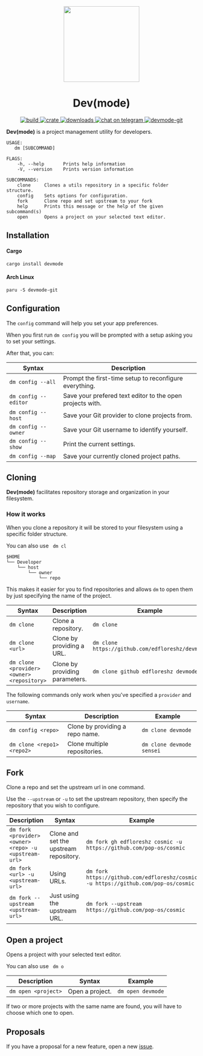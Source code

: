 <div align="center">
    <img width=200 src="https://github.com/edfloreshz/devmode/blob/main/assets/img/logo.png?raw=true"/>
    <h1>Dev(mode)</h1>
    <a href="https://github.com/edfloreshz/devmode/actions/workflows/rust.yml">
    <img src="https://img.shields.io/github/workflow/status/edfloreshz/devmode/Rust?logo=GitHub" alt="build"/>
  </a>
  <a href="https://crates.io/crates/devmode">
    <img src="https://img.shields.io/crates/v/devmode?label=Devmode" alt="crate"/>
  </a>
   <a href="https://crates.io/crates/devmode">
    <img src="https://img.shields.io/crates/d/devmode" alt="downloads"/>
  </a>
  <a href="https://t.me/codewithed">
    <img src="https://img.shields.io/static/v1?label=chat&message=Telegram&color=blue&logo=telegram" alt="chat on telegram"/>
  </a>
  <a href="https://aur.archlinux.org/packages/devmode-git/">
    <img src="https://img.shields.io/aur/version/devmode-git" alt="devmode-git"/>
  </a>
</div>

**Dev(mode)** is a project management utility for developers.

```
USAGE:
   dm [SUBCOMMAND]

FLAGS:
    -h, --help       Prints help information
    -V, --version    Prints version information

SUBCOMMANDS:
    clone     Clones a utils repository in a specific folder structure.
    config    Sets options for configuration.
    fork      Clone repo and set upstream to your fork
    help      Prints this message or the help of the given subcommand(s)
    open      Opens a project on your selected text editor.
```

## Installation

#### Cargo

```
cargo install devmode
```
#### Arch Linux
```
paru -S devmode-git
```

## Configuration
The `config` command will help you set your app preferences. 

When you first run `dm config` you will be prompted with a setup asking you to set your settings.

After that, you can:

| Syntax | Description |
| --------------------- | ----------------------------------------------------------|
| `dm config --all`     | Prompt the first-time setup to reconfigure everything.    |
| `dm config --editor`  | Save your prefered text editor to the open projects with. |
| `dm config --host`    | Save your Git provider to clone projects from.            |
| `dm config --owner`   | Save your Git username to identify yourself.              |
| `dm config --show`    | Print the current settings.                               |
| `dm config --map`     | Save your currently cloned project paths.                 |

## Cloning

**Dev(mode)** facilitates repository storage and organization in your filesystem.

### How it works

When you clone a repository it will be stored to your filesystem using a specific folder structure.

You can also use ` dm cl`

```
$HOME
└── Developer
    └── host
        └── owner
            └── repo
```

This makes it easier for you to find repositories and allows `dm` to open them by just specifying the name of the
project.

| Syntax | Description | Example |
| --------------------------------------------- | --------------------------------- | ------------------------------------------------- |
| `dm clone`                                    | Clone a repository.               | `dm clone`                                        |
| `dm clone <url>`                              | Clone by providing a URL.         | `dm clone https://github.com/edfloreshz/devmode`  |
| `dm clone <provider> <owner> <repository>`    | Clone by providing parameters.    | `dm clone github edfloreshz devmode`              |

The following commands only work when you've specified a `provider` and `username`.

| Syntax | Description | Example |
| ----------- | ------ | ------- |
| `dm config <repo>`            | Clone by providing a repo name.   | `dm clone devmode`        |
| `dm clone <repo1> <repo2>`    | Clone multiple repositories.      | `dm clone devmode sensei` |

## Fork

Clone a repo and set the upstream url in one command.

Use the `--upstream` or `-u` to set the upstream repository, then specify the repository that you wish to configure.

| Description | Syntax | Example |
| ----------------------------------------------------- | ------------------------------------------------- | ------------------------------------------------------------------ |
| `dm fork <provider> <owner> <repo> -u <upstream-url>` | Clone and set the upstream repository.            | `dm fork gh edfloreshz cosmic -u https://github.com/pop-os/cosmic` |
| `dm fork <url> -u <upstream-url>`                     | Using URLs.                                       | `dm fork https://github.com/edfloreshz/cosmic -u https://github.com/pop-os/cosmic` |
| `dm fork --upstream <upstream-url>`                   | Just using the upstream URL.                      | `dm fork --upstream https://github.com/pop-os/cosmic` |

## Open a project

Opens a project with your selected text editor.

You can also use ` dm o`

| Description | Syntax | Example |
| ------------------- | --------------- | ----------------- |
| `dm open <project>` | Open a project. | `dm open devmode` |

If two or more projects with the same name are found, you will have to choose which one to open.

## Proposals

If you have a proposal for a new feature, open a new [issue](https://github.com/edfloreshz/devmode/issues).
